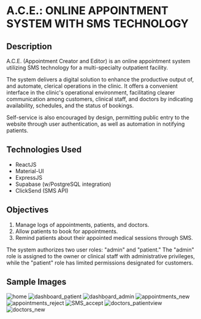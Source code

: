 # A.C.E.: ONLINE APPOINTMENT SYSTEM WITH SMS TECHNOLOGY 

## Description 
A.C.E. (Appointment Creator and Editor) is an online appointment system utilizing SMS technology for a multi-specialty outpatient facility. 

The system delivers a digital solution to enhance the productive output of, and automate, clerical operations in the clinic. It offers a convenient interface in the clinic's operational environment, facilitating clearer communication among customers, clinical staff, and doctors by indicating availability, schedules, and the status of bookings. 

Self-service is also encouraged by design, permitting public entry to the website through user authentication, as well as automation in notifying patients.

## Technologies Used 
- ReactJS 
- Material-UI 
- ExpressJS 
- Supabase (w/PostgreSQL integration)
- ClickSend (SMS API) 

## Objectives  
1. Manage logs of appointments, patients, and doctors.
2. Allow patients to book for appointments.
3. Remind patients about their appointed medical sessions through SMS. 

The system authorizes two user roles: "admin" and "patient." The "admin" role is assigned to the owner or clinical staff with administrative privileges, while the "patient" role has limited permissions designated for customers.

## Sample Images 
![home](https://github.com/angelanacpil/projects/assets/96483922/0fd8c9e2-fb0b-4a89-8ac5-c4939b242d49)
![dashboard_patient](https://github.com/angelanacpil/projects/assets/96483922/fdc5443e-b48b-454a-89b0-6199629720c8)
![dashboard_admin](https://github.com/angelanacpil/projects/assets/96483922/11167fc5-512d-416b-b2c8-1d92abac8bbd)
![appointments_new](https://github.com/angelanacpil/projects/assets/96483922/ee645a69-b634-4bdf-814c-35092797fb4b)
![appointments_reject](https://github.com/angelanacpil/projects/assets/96483922/7cbaff25-ca7c-4a28-9b69-fd648499f3f5)
![SMS_accept](https://github.com/angelanacpil/projects/assets/96483922/8cd7dceb-aa7c-4362-b574-fd20811c32a5)
![doctors_patientview](https://github.com/angelanacpil/projects/assets/96483922/414e857d-7afe-4ba3-9a5c-7ddbd4b2a66d)
![doctors_new](https://github.com/angelanacpil/projects/assets/96483922/f3882d0a-66c6-4acd-9357-208d33eb4604)
